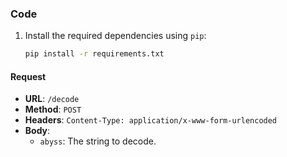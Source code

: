 ### Code

1. Install the required dependencies using `pip`:

    ```sh
    pip install -r requirements.txt
    ```

#### Request

- **URL**: `/decode`
- **Method**: `POST`
- **Headers**: `Content-Type: application/x-www-form-urlencoded`
- **Body**:
    - `abyss`: The string to decode.

